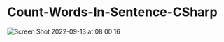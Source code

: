 # Count-Words-In-Sentence-CSharp
![Screen Shot 2022-09-13 at 08 00 16](https://user-images.githubusercontent.com/27660473/189784789-fc5de07f-efd4-4644-9d04-18de40454d22.png)
